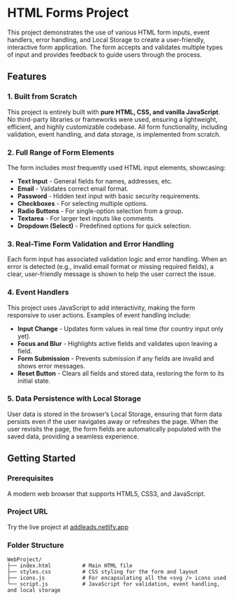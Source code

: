 # HTML Forms Project

This project demonstrates the use of various HTML form inputs, event handlers, error handling, and Local Storage to create a user-friendly, interactive form application. The form accepts and validates multiple types of input and provides feedback to guide users through the process.

## Features

### 1. Built from Scratch
This project is entirely built with **pure HTML, CSS, and vanilla JavaScript**. No third-party libraries or frameworks were used, ensuring a lightweight, efficient, and highly customizable codebase. All form functionality, including validation, event handling, and data storage, is implemented from scratch.

### 2. Full Range of Form Elements
The form includes most frequently used HTML input elements, showcasing:
- **Text Input** - General fields for names, addresses, etc.
- **Email** - Validates correct email format.
- **Password** - Hidden text input with basic security requirements.
- **Checkboxes** - For selecting multiple options.
- **Radio Buttons** - For single-option selection from a group.
- **Textarea** - For larger text inputs like comments.
- **Dropdown (Select)** - Predefined options for quick selection.

### 3. Real-Time Form Validation and Error Handling
Each form input has associated validation logic and error handling. When an error is detected (e.g., invalid email format or missing required fields), a clear, user-friendly message is shown to help the user correct the issue. 

### 4. Event Handlers
This project uses JavaScript to add interactivity, making the form responsive to user actions. Examples of event handling include:
- **Input Change** - Updates form values in real time (for country input only yet).
- **Focus and Blur** - Highlights active fields and validates upon leaving a field.
- **Form Submission** - Prevents submission if any fields are invalid and shows error messages.
- **Reset Button** - Clears all fields and stored data, restoring the form to its initial state.

### 5. Data Persistence with Local Storage
User data is stored in the browser’s Local Storage, ensuring that form data persists even if the user navigates away or refreshes the page. When the user revisits the page, the form fields are automatically populated with the saved data, providing a seamless experience.

## Getting Started

### Prerequisites
A modern web browser that supports HTML5, CSS3, and JavaScript.

### Project URL
Try the live project at [addleads.netlify.app](https://addleads.netlify.app)

### Folder Structure
```
WebProject/
├── index.html          # Main HTML file
├── styles.css          # CSS styling for the form and layout
├── icons.js            # For encapsulating all the <svg /> icons used 
└── script.js           # JavaScript for validation, event handling, and local storage